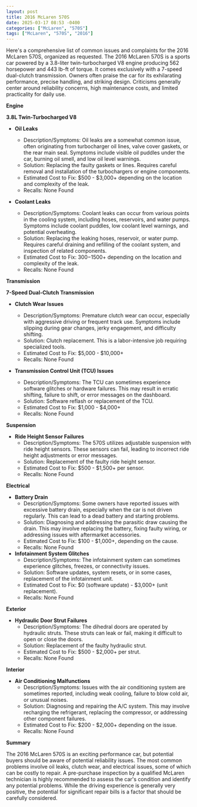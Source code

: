 ```yaml
---
layout: post
title: 2016 McLaren 570S
date: 2025-03-17 08:53 -0400
categories: ["McLaren", "570S"]
tags: ["McLaren", "570S", "2016"]
---
```

Here's a comprehensive list of common issues and complaints for the 2016 McLaren 570S, organized as requested. The 2016 McLaren 570S is a sports car powered by a 3.8-liter twin-turbocharged V8 engine producing 562 horsepower and 443 lb-ft of torque. It comes exclusively with a 7-speed dual-clutch transmission. Owners often praise the car for its exhilarating performance, precise handling, and striking design. Criticisms generally center around reliability concerns, high maintenance costs, and limited practicality for daily use.

**Engine**

**3.8L Twin-Turbocharged V8**

*   **Oil Leaks**
    *   Description/Symptoms: Oil leaks are a somewhat common issue, often originating from turbocharger oil lines, valve cover gaskets, or the rear main seal. Symptoms include visible oil puddles under the car, burning oil smell, and low oil level warnings.
    *   Solution: Replacing the faulty gaskets or lines. Requires careful removal and installation of the turbochargers or engine components.
    *   Estimated Cost to Fix: $500 - $3,000+ depending on the location and complexity of the leak.
    * Recalls: None Found

*   **Coolant Leaks**
    * Description/Symptoms: Coolant leaks can occur from various points in the cooling system, including hoses, reservoirs, and water pumps. Symptoms include coolant puddles, low coolant level warnings, and potential overheating.
    * Solution: Replacing the leaking hoses, reservoir, or water pump. Requires careful draining and refilling of the coolant system, and inspection of related components.
    * Estimated Cost to Fix: $300-$1500+ depending on the location and complexity of the leak.
    * Recalls: None Found

**Transmission**

**7-Speed Dual-Clutch Transmission**

*   **Clutch Wear Issues**
    *   Description/Symptoms: Premature clutch wear can occur, especially with aggressive driving or frequent track use. Symptoms include slipping during gear changes, jerky engagement, and difficulty shifting.
    *   Solution: Clutch replacement. This is a labor-intensive job requiring specialized tools.
    *   Estimated Cost to Fix: $5,000 - $10,000+
    * Recalls: None Found

*   **Transmission Control Unit (TCU) Issues**
    *   Description/Symptoms: The TCU can sometimes experience software glitches or hardware failures. This may result in erratic shifting, failure to shift, or error messages on the dashboard.
    *   Solution: Software reflash or replacement of the TCU.
    *   Estimated Cost to Fix: $1,000 - $4,000+
    * Recalls: None Found

**Suspension**

*   **Ride Height Sensor Failures**
    *   Description/Symptoms: The 570S utilizes adjustable suspension with ride height sensors. These sensors can fail, leading to incorrect ride height adjustments or error messages.
    *   Solution: Replacement of the faulty ride height sensor.
    *   Estimated Cost to Fix: $500 - $1,500+ per sensor.
    * Recalls: None Found

**Electrical**

*   **Battery Drain**
    *   Description/Symptoms: Some owners have reported issues with excessive battery drain, especially when the car is not driven regularly. This can lead to a dead battery and starting problems.
    *   Solution: Diagnosing and addressing the parasitic draw causing the drain. This may involve replacing the battery, fixing faulty wiring, or addressing issues with aftermarket accessories.
    *   Estimated Cost to Fix: $100 - $1,000+, depending on the cause.
    * Recalls: None Found
*   **Infotainment System Glitches**
    *   Description/Symptoms: The infotainment system can sometimes experience glitches, freezes, or connectivity issues.
    *   Solution: Software updates, system resets, or in some cases, replacement of the infotainment unit.
    *   Estimated Cost to Fix: $0 (software update) - $3,000+ (unit replacement).
    * Recalls: None Found

**Exterior**

*   **Hydraulic Door Strut Failures**
    *   Description/Symptoms: The dihedral doors are operated by hydraulic struts. These struts can leak or fail, making it difficult to open or close the doors.
    *   Solution: Replacement of the faulty hydraulic strut.
    *   Estimated Cost to Fix: $500 - $2,000+ per strut.
    * Recalls: None Found

**Interior**

*   **Air Conditioning Malfunctions**
    *   Description/Symptoms: Issues with the air conditioning system are sometimes reported, including weak cooling, failure to blow cold air, or unusual noises.
    *   Solution: Diagnosing and repairing the A/C system. This may involve recharging the refrigerant, replacing the compressor, or addressing other component failures.
    *   Estimated Cost to Fix: $200 - $2,000+ depending on the issue.
    * Recalls: None Found

**Summary**

The 2016 McLaren 570S is an exciting performance car, but potential buyers should be aware of potential reliability issues. The most common problems involve oil leaks, clutch wear, and electrical issues, some of which can be costly to repair. A pre-purchase inspection by a qualified McLaren technician is highly recommended to assess the car's condition and identify any potential problems. While the driving experience is generally very positive, the potential for significant repair bills is a factor that should be carefully considered.

